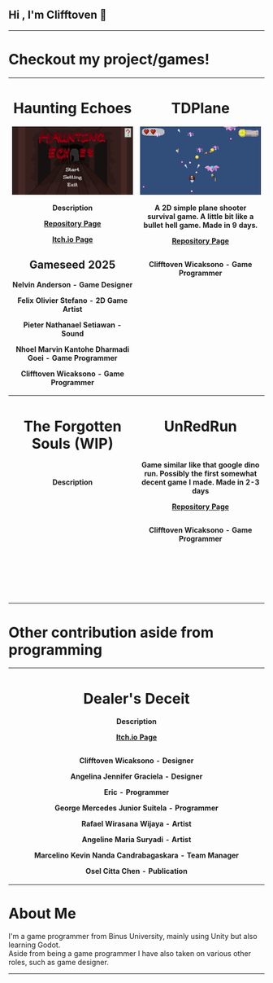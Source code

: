 ## Hi , I'm Clifftoven 👋

---

# Checkout my project/games!

<table width="100%">
    <tr>
      <th width="50%" height="400" valign="top"><h1>Haunting Echoes</h1>
        <img width="100%" alt="486666189-ef82f88e-1c53-4db0-a7bd-0675477093a5" src="https://github.com/Harkipu/Haunting_Echoes/blob/main/Assets/Asset/Placeholder%20Haunting.png" />
        <p>Description</p>
        <p><a href="https://github.com/Harkipu/Haunting_Echoes">Repository Page</a></p>
        <p><a href="https://lzyu5.itch.io/haunting-echoes">Itch.io Page</a></p>
        <h2>Gameseed 2025</h2>
        <p>Nelvin Anderson - Game Designer</p>
        <p>Felix Olivier Stefano - 2D Game Artist</p>
        <p>Pieter Nathanael Setiawan - Sound</p>
        <p>Nhoel Marvin Kantohe Dharmadi Goei - Game Programmer</p>
        <p>Clifftoven Wicaksono - Game Programmer</p>
      </th>
      <th width="50%" height="400" valign="top"><h1>TDPlane</h1>
        <img width="100%" src="https://github.com/Harkipu/TDPlane/blob/main/Assets/Asset/TDPlane%20Placeholder.png" />
        <p>A 2D simple plane shooter survival game. A little bit like a bullet hell game. Made in 9 days.</p>
        <p><a href="https://github.com/Harkipu/TDPlane">Repository Page</a></p>
        <h2></h2>
        <p>Clifftoven Wicaksono - Game Programmer</p>
      </th>
    </tr>
    <tr>
      <th width="50%" height="400" valign="top"><h1>The Forgotten Souls (WIP)</h1>
        <img width="100%" src="" />
        <p>Description</p>
        <h2></h2>
        <p></p>
        <p></p>
        <p></p>
      </th>
      <th width="50%" height="400" valign="top"><h1>UnRedRun</h1>
        <img width="100%" src="" />
        <p>Game similar like that google dino run. Possibly the first somewhat decent game I made. Made in 2-3 days</p>
        <p><a href="https://github.com/Harkipu/UnRedRun">Repository Page</a></p>
        <h2></h2>
        <p>Clifftoven Wicaksono - Game Programmer</p>
        <p></p>
      </th>
    </tr>
  </table>

  # Other contribution aside from programming
  <table width="100%">
    <tr>
      <th width="50%" height="400" valign="top"><h1>Dealer's Deceit</h1>
        <p>Description</p>
        <p><a href="https://bgdc.itch.io/dealers-deceit">Itch.io Page</a></p>
        <h2></h2>
        <p>Clifftoven Wicaksono - Designer</p>
        <p>Angelina Jennifer Graciela - Designer</p>
        <p>Eric - Programmer</p>
        <p>George Mercedes Junior Suitela - Programmer</p>
        <p>Rafael Wirasana Wijaya - Artist</p>
        <p>Angeline Maria Suryadi - Artist</p>
        <p>Marcelino Kevin Nanda Candrabagaskara - Team Manager</p>
        <p>Osel Citta Chen - Publication</p>
      </th>
    </tr>
  </table>



# About Me
 I'm a game programmer from Binus University, mainly using Unity but also learning Godot. <br>
 Aside from being a game programmer I have also taken on various other roles, such as game designer.<br>

---
